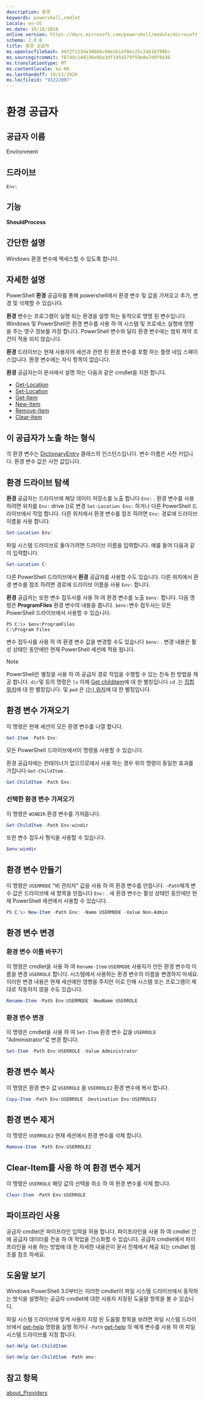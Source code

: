 ```yaml
---
description: 환경
keywords: powershell,cmdlet
Locale: en-US
ms.date: 10/18/2018
online version: https://docs.microsoft.com/powershell/module/microsoft.powershell.core/about/about_environment_provider?view=powershell-7.1&WT.mc_id=ps-gethelp
schema: 2.0.0
title: 환경 공급자
ms.openlocfilehash: 44f2f123da3066bc08e2b1ef0ec25c24b18799bc
ms.sourcegitcommit: f874dc1d4236e06a3df195d179f59e0a7d9f8436
ms.translationtype: MT
ms.contentlocale: ko-KR
ms.lasthandoff: 10/13/2020
ms.locfileid: "93222097"
---
```

# <a name="environment-provider"></a>환경 공급자

## <a name="provider-name"></a>공급자 이름
Environment

## <a name="drives"></a>드라이브

`Env:`

## <a name="capabilities"></a>기능

**ShouldProcess**

## <a name="short-description"></a>간단한 설명

Windows 환경 변수에 액세스할 수 있도록 합니다.

## <a name="detailed-description"></a>자세한 설명

PowerShell **환경** 공급자를 통해 powershell에서 환경 변수 및 값을 가져오고 추가, 변경 및 삭제할 수 있습니다.

**환경** 변수는 프로그램이 실행 되는 환경을 설명 하는 동적으로 명명 된 변수입니다. Windows 및 PowerShell은 환경 변수를 사용 하 여 시스템 및 프로세스 실행에 영향을 주는 영구 정보를 저장 합니다. PowerShell 변수와 달리 환경 변수에는 범위 제약 조건이 적용 되지 않습니다.

**환경** 드라이브는 현재 사용자의 세션과 관련 된 환경 변수를 포함 하는 플랫 네임 스페이스입니다. 환경 변수에는 자식 항목이 없습니다.

**환경** 공급자는이 문서에서 설명 하는 다음과 같은 cmdlet을 지원 합니다.

- [Get-Location](xref:Microsoft.PowerShell.Management.Get-Location)
- [Set-Location](xref:Microsoft.PowerShell.Management.Set-Location)
- [Get-Item](xref:Microsoft.PowerShell.Management.Get-Item)
- [New-Item](xref:Microsoft.PowerShell.Management.New-Item)
- [Remove-Item](xref:Microsoft.PowerShell.Management.Remove-Item)
- [Clear-Item](xref:Microsoft.PowerShell.Management.Clear-Item)

## <a name="types-exposed-by-this-provider"></a>이 공급자가 노출 하는 형식

각 환경 변수는 [DictionaryEntry](/dotnet/api/system.collections.dictionaryentry) 클래스의 인스턴스입니다. 변수 이름은 사전 키입니다. 환경 변수 값은 사전 값입니다.

## <a name="navigating-the-environment-drive"></a>환경 드라이브 탐색

**환경** 공급자는 드라이브에 해당 데이터 저장소를 노출 합니다 `Env:` . 환경 변수를 사용 하려면 위치를 `Env:` drive ()로 변경 `Set-Location Env:` 하거나 다른 PowerShell 드라이브에서 작업 합니다. 다른 위치에서 환경 변수를 참조 하려면 `Env:` 경로에 드라이브 이름을 사용 합니다.

```powershell
Set-Location Env:
```

파일 시스템 드라이브로 돌아가려면 드라이브 이름을 입력합니다. 예를 들어 다음과 같이 입력합니다.

```powershell
Set-Location C:
```

다른 PowerShell 드라이브에서 **환경** 공급자를 사용할 수도 있습니다. 다른 위치에서 환경 변수를 참조 하려면 경로에 드라이브 이름을 사용 `Env:` 합니다.

**환경** 공급자는 또한 변수 접두사를 사용 하 여 환경 변수를 노출 `$env:` 합니다.  다음 명령은 **ProgramFiles** 환경 변수의 내용을 봅니다. `$env:`변수 접두사는 모든 PowerShell 드라이브에서 사용할 수 있습니다.

```
PS C:\> $env:ProgramFiles
C:\Program Files
```

변수 접두사를 사용 하 여 환경 변수 값을 변경할 수도 있습니다 `$env:` .  변경 내용은 활성 상태인 동안에만 현재 PowerShell 세션에 적용 됩니다.

> [!NOTE]
> PowerShell은 별칭을 사용 하 여 공급자 경로 작업을 수행할 수 있는 친숙 한 방법을 제공 합니다. `dir`및 등의 명령은 `ls` 이제 [Get childitem](xref:Microsoft.PowerShell.Management.Get-ChildItem)에 대 한 별칭입니다 `cd` .는 [집합 위치](xref:Microsoft.PowerShell.Management.Set-Location)에 대 한 별칭입니다. 및 `pwd` 은 [(는) 위치](xref:Microsoft.PowerShell.Management.Get-Location)에 대 한 별칭입니다.

## <a name="getting-environment-variables"></a>환경 변수 가져오기

이 명령은 현재 세션의 모든 환경 변수를 나열 합니다.

```powershell
Get-Item -Path Env:
```

모든 PowerShell 드라이브에서이 명령을 사용할 수 있습니다.

환경 공급자에는 컨테이너가 없으므로에서 사용 하는 경우 위의 명령이 동일한 효과를 가집니다 `Get-ChildItem` .

```powershell
Get-ChildItem -Path Env:
```

### <a name="get-a-selected-environment-variable"></a>선택한 환경 변수 가져오기

이 명령은 `WINDIR` 환경 변수를 가져옵니다.

```powershell
Get-ChildItem -Path Env:windir
```

또한 변수 접두사 형식을 사용할 수 있습니다.

```powershell
$env:windir
```

## <a name="create-an-environment-variable"></a>환경 변수 만들기

이 명령은 `USERMODE` "비 관리자" 값을 사용 하 여 환경 변수를 만듭니다. `-Path`매개 변수 값은 드라이브에 새 항목을 만듭니다 `Env:` . 새 환경 변수는 활성 상태인 동안에만 현재 PowerShell 세션에서 사용할 수 있습니다.

```powershell
PS C:\> New-Item -Path Env: -Name USERMODE -Value Non-Admin
```

## <a name="changing-an-environment-variable"></a>환경 변수 변경

### <a name="rename-an-environment-variable"></a>환경 변수 이름 바꾸기

이 명령은 cmdlet을 사용 하 여 `Rename-Item` `USERMODE` 사용자가 만든 환경 변수의 이름을 변경 `USERROLE` 합니다. 시스템에서 사용하는 환경 변수의 이름을 변경하지 마세요. 이러한 변경 내용은 현재 세션에만 영향을 주지만 이로 인해 시스템 또는 프로그램이 제대로 작동하지 않을 수도 있습니다.

```powershell
Rename-Item -Path Env:USERMODE -NewName USERROLE
```

### <a name="change-an-environment-variable"></a>환경 변수 변경

이 명령은 cmdlet을 사용 하 여 `Set-Item` 환경 변수 값을 `USERROLE` "Administrator"로 변경 합니다.

```powershell
Set-Item -Path Env:USERROLE -Value Administrator
```

## <a name="copy-an-environment-variable"></a>환경 변수 복사

이 명령은 환경 변수 값 `USERROLE` 을 `USERROLE2` 환경 변수에 복사 합니다.

```powershell
Copy-Item -Path Env:USERROLE -Destination Env:USERROLE2
```

## <a name="remove-an-environment-variable"></a>환경 변수 제거

이 명령은 `USERROLE2` 현재 세션에서 환경 변수를 삭제 합니다.

```powershell
Remove-Item -Path Env:USERROLE2
```

## <a name="remove-an-environment-variable-with-clear-item"></a>Clear-Item를 사용 하 여 환경 변수 제거

이 명령은 `USERROLE` 해당 값의 선택을 취소 하 여 환경 변수를 삭제 합니다.

```powershell
Clear-Item -Path Env:USERROLE
```

## <a name="using-the-pipeline"></a>파이프라인 사용

공급자 cmdlet은 파이프라인 입력을 허용 합니다. 파이프라인을 사용 하 여 cmdlet 간에 공급자 데이터를 전송 하 여 작업을 간소화할 수 있습니다.
공급자 cmdlet에서 파이프라인을 사용 하는 방법에 대 한 자세한 내용은이 문서 전체에서 제공 되는 cmdlet 참조를 참조 하세요.

## <a name="getting-help"></a>도움말 보기

Windows PowerShell 3.0부터는 이러한 cmdlet이 파일 시스템 드라이브에서 동작하는 방식을 설명하는 공급자 cmdlet에 대한 사용자 지정된 도움말 항목을 볼 수 있습니다.

파일 시스템 드라이브에 맞게 사용자 지정 된 도움말 항목을 보려면 파일 시스템 드라이브에서 [get-help](xref:Microsoft.PowerShell.Core.Get-Help) 명령을 실행 하거나 `-Path` [get-help](xref:Microsoft.PowerShell.Core.Get-Help) 의 매개 변수를 사용 하 여 파일 시스템 드라이브를 지정 합니다.

```powershell
Get-Help Get-ChildItem
```

```powershell
Get-Help Get-ChildItem -Path env:
```

## <a name="see-also"></a>참고 항목

[about_Providers](../About/about_Providers.md)

